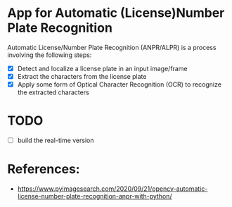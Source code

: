 # App for Automatic (License)Number Plate Recognition 

Automatic License/Number Plate Recognition (ANPR/ALPR) is a process involving the following steps:

- [x] Detect and localize a license plate in an input image/frame
- [x] Extract the characters from the license plate
- [x] Apply some form of Optical Character Recognition (OCR) to recognize the extracted
 characters

# TODO
- [ ] build the real-time version

# References:
- https://www.pyimagesearch.com/2020/09/21/opencv-automatic-license-number-plate-recognition-anpr-with-python/

